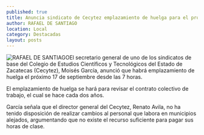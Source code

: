 ```yaml
---
published: true
title: Anuncia sindicato de Cecytez emplazamiento de huelga para el próximo día 17
author: RAFAEL DE SANTIAGO
location: Local
category: Destacadas
layout: posts
---
```


![RAFAEL DE SANTIAGO](http://i.imgur.com/zofjm06m.jpg)El secretario general de uno de los sindicatos de base del Colegio de Estudios Científicos y Tecnológicos del Estado de Zacatecas (Cecytez), Moisés García, anunció que habrá emplazamiento de huelga el próximo 17 de septiembre desde las 7 horas.

El emplazamiento de huelga se hará para revisar el contrato colectivo de trabajo, el cual se hace cada dos años. 

García señala que el director general del Cecytez, Renato Avila, no ha tenido disposición de realizar cambios al personal que labora en municipios alejados, argumentando que no existe el recurso suficiente para pagar sus horas de clase.
